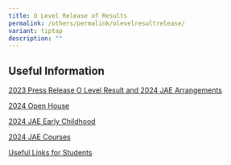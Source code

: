 ```yaml
---
title: O Level Release of Results
permalink: /others/permalink/olevelresultrelease/
variant: tiptap
description: ""
---
```

<h2>Useful Information</h2><p><a href="/files/Useful Links/UL Students/2023 press release o level results and 2024 jae arrangements.pdf" rel="noopener noreferrer nofollow" target="_blank">2023 Press Release O Level Result and 2024 JAE Arrangements</a></p><p><a href="/files/Useful Links/UL Students/2024 open house.pdf" rel="noopener noreferrer nofollow" target="_blank">2024 Open House</a></p><p><a href="/files/Useful Links/UL Students/2024 jae early childhood.pdf" rel="noopener noreferrer nofollow" target="_blank">2024 JAE Early Childhood</a></p><p><a href="/files/Useful Links/UL Students/2024 jae courses.pdf" rel="noopener noreferrer nofollow" target="_blank">2024 JAE Courses</a></p><p><a href="/files/Useful Links/UL Students/Useful_links_for_Students.pdf" rel="noopener noreferrer nofollow" target="_blank">Useful Links for Students</a></p>